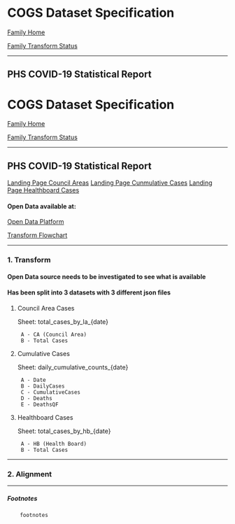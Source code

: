 # COGS Dataset Specification

[Family Home](https://gss-cogs.github.io/family-covid-19/datasets/specmenu.html)

[Family Transform Status](https://gss-cogs.github.io/family-covid-19-AIRTABLE/datasets/index.html)

------

## PHS COVID-19 Statistical Report 
# COGS Dataset Specification

[Family Home](https://gss-cogs.github.io/family-covid-19/datasets/specmenu.html)

[Family Transform Status](https://gss-cogs.github.io/family-covid-19/datasets/index.html)

------

## PHS COVID-19 Statistical Report 

[Landing Page Council Areas](https://www.opendata.nhs.scot/dataset/b318bddf-a4dc-4262-971f-0ba329e09b87/resource/e8454cf0-1152-4bcb-b9da-4343f625dfef/download/total_cases_by_la_04062020.csv)
[Landing Page Cunmulative Cases](https://www.opendata.nhs.scot/dataset/b318bddf-a4dc-4262-971f-0ba329e09b87/resource/287fc645-4352-4477-9c8c-55bc054b7e76/download/daily_cumulative_counts_04062020.csv)
[Landing Page Healthboard Cases](https://www.opendata.nhs.scot/dataset/b318bddf-a4dc-4262-971f-0ba329e09b87/resource/7fad90e5-6f19-455b-bc07-694a22f8d5dc/download/total_cases_by_hb_04062020.csv)

#### Open Data available at:

[Open Data Platform](https://www.opendata.nhs.scot/dataset/covid-19-in-scotland)

[Transform Flowchart](https://gss-cogs.github.io/family-covid-19/datasets/specflowcharts.html?PHS-COVID-19-Statistical-Report/flowchart.ttl)

--------

### 1. Transform

#### Open Data source needs to be investigated to see what is available
#### Has been split into 3 datasets with 3 different json files 	

1. Council Area Cases

	Sheet: total_cases_by_la_{date}

		A - CA (Council Area)
		B - Total Cases

2. Cumulative Cases

	Sheet: daily_cumulative_counts_{date}	

		A - Date
		B - DailyCases
		C - CumulativeCases
		D - Deaths
		E - DeathsQF


3. Healthboard Cases

	Sheet: total_cases_by_hb_{date}

		A - HB (Health Board)
		B - Total Cases
			
--------

### 2. Alignment

-----

##### Footnotes

		footnotes
